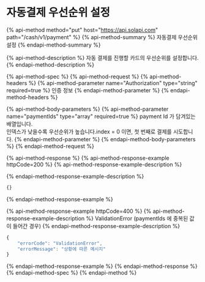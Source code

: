 # 자동결제 우선순위 설정

{% api-method method="put" host="https://api.solapi.com" path="/cash/v1/payment" %}
{% api-method-summary %}
자동결제 우선순위 설정
{% endapi-method-summary %}

{% api-method-description %}
자동 결제를 진행할 카드의 우선순위를 설정합니다.
{% endapi-method-description %}

{% api-method-spec %}
{% api-method-request %}
{% api-method-headers %}
{% api-method-parameter name="Authorization" type="string" required=true %}
인증 정보
{% endapi-method-parameter %}
{% endapi-method-headers %}

{% api-method-body-parameters %}
{% api-method-parameter name="paymentIds" type="array" required=true %}
payment Id 가 담겨있는 배열입니다.  
인덱스가 낮을수록 우선순위가 높습니다.index = 0 이면, 첫 번째로 결제를 시도합니다.
{% endapi-method-parameter %}
{% endapi-method-body-parameters %}
{% endapi-method-request %}

{% api-method-response %}
{% api-method-response-example httpCode=200 %}
{% api-method-response-example-description %}

{% endapi-method-response-example-description %}

```javascript
{}
```
{% endapi-method-response-example %}

{% api-method-response-example httpCode=400 %}
{% api-method-response-example-description %}
ValidationError \(paymentIds 에 중복된 값이 들어간 경우\)
{% endapi-method-response-example-description %}

```javascript
{
    "errorCode": "ValidationError",
    "errorMessage": "상황에 따른 메시지"
}
```
{% endapi-method-response-example %}
{% endapi-method-response %}
{% endapi-method-spec %}
{% endapi-method %}

